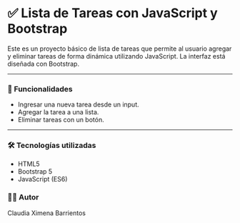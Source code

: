 # ✅ Lista de Tareas con JavaScript y Bootstrap

Este es un proyecto básico de lista de tareas que permite al usuario agregar y eliminar tareas de forma dinámica utilizando JavaScript. La interfaz está diseñada con Bootstrap.

---

### 🧩 Funcionalidades

- Ingresar una nueva tarea desde un input.
- Agregar la tarea a una lista.
- Eliminar tareas con un botón.

---

### 🛠️ Tecnologías utilizadas

- HTML5
- Bootstrap 5
- JavaScript (ES6)

### 👩‍🎓 Autor
Claudia Ximena Barrientos